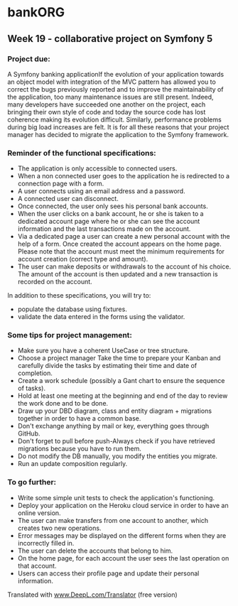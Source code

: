 # bankORG

## Week 19 - collaborative project on Symfony 5


### Project due: 
A Symfony banking applicationIf the evolution of your application towards an object model with integration of the MVC pattern has allowed you to correct the bugs previously reported and to improve the maintainability of the application, too many maintenance issues are still present. 
Indeed, many developers have succeeded one another on the project, each bringing their own style of code and today the source code has lost coherence making its evolution difficult. Similarly, performance problems during big load increases are felt. 
It is for all these reasons that your project manager has decided to migrate the application to the Symfony framework.

### Reminder of the functional specifications:
- The application is only accessible to connected users. 
- When a non connected user goes to the application he is redirected to a connection page with a form. 
- A user connects using an email address and a password. 
- A connected user can disconnect. 
- Once connected, the user only sees his personal bank accounts. 
- When the user clicks on a bank account, he or she is taken to a dedicated account page where he or she can see the account information and the last transactions made on the account.
- Via a dedicated page a user can create a new personal account with the help of a form. Once created the account appears on the home page. Please note that the account must meet the minimum requirements for account creation (correct type and amount). 
- The user can make deposits or withdrawals to the account of his choice. The amount of the account is then updated and a new transaction is recorded on the account. 

In addition to these specifications, you will try to:
- populate the database using fixtures.
- validate the data entered in the forms using the validator.

### Some tips for project management: 
- Make sure you have a coherent UseCase or tree structure. 
- Choose a project manager Take the time to prepare your Kanban and carefully divide the tasks by estimating their time and date of completion. 
- Create a work schedule (possibly a Gant chart to ensure the sequence of tasks). 
- Hold at least one meeting at the beginning and end of the day to review the work done and to be done. 
- Draw up your DBD diagram, class and entity diagram + migrations together in order to have a common base.
- Don't exchange anything by mail or key, everything goes through GitHub.
- Don't forget to pull before push-Always check if you have retrieved migrations because you have to run them.
- Do not modify the DB manually, you modify the entities you migrate.
- Run an update composition regularly.

### To go further:
- Write some simple unit tests to check the application's functioning.
- Deploy your application on the Heroku cloud service in order to have an online version.
- The user can make transfers from one account to another, which creates two new operations.
- Error messages may be displayed on the different forms when they are incorrectly filled in.
- The user can delete the accounts that belong to him.
- On the home page, for each account the user sees the last operation on that account.
- Users can access their profile page and update their personal information.

Translated with www.DeepL.com/Translator (free version)
